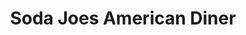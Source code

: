 ---
title: "Soda Joes American Diner"
address: "Soda Joe's American Diner, Odyssey Arena 2 Queens Quay, Belfast, Co. Antrim, BT3 9QQ"
tel: "+44 (0)28 9045 8555"
county: "Antrim"
category: "Cafes"
type: "Content"
lat: "54.59572982788086"
lng: "-5.936308860778809"
---